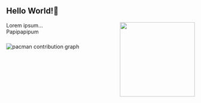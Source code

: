 <!--
**rmdhnramlee/rmdhnramlee** is a ✨ _special_ ✨ repository because its `README.md` (this file) appears on your GitHub profile.

Here are some ideas to get you started:

- 🔭 I’m currently working on ...
- 🌱 I’m currently learning ...
- 👯 I’m looking to collaborate on ...
- 🤔 I’m looking for help with ...
- 💬 Ask me about ...
- 📫 How to reach me: ...
- 😄 Pronouns: ...
- ⚡ Fun fact: ...
-->

###

<h2 align="left">Hello World!👋</h2>

<img align="right" height="200" src="https://media0.giphy.com/media/v1.Y2lkPTc5MGI3NjExbnFhZTFodTBvaWlwdW1zZ282cmt1OGkzaHZyN3k5aWhsenR5dXo3aSZlcD12MV9pbnRlcm5hbF9naWZfYnlfaWQmY3Q9cw/UQ1EI1ML2ABQdbebup/giphy.gif">

<p align="left">Lorem ipsum...<br>
Papipapipum</p>

###

<picture>
  <source media="(prefers-color-scheme: dark)" srcset="https://raw.githubusercontent.com/rmdhnramlee/rmdhnramlee/output/pacman-contribution-graph-dark.svg">
  <source media="(prefers-color-scheme: light)" srcset="https://raw.githubusercontent.com/rmdhnramlee/rmdhnramlee/output/pacman-contribution-graph.svg">
  <img alt="pacman contribution graph" src="https://raw.githubusercontent.com/rmdhnramlee/rmdhnramlee/output/pacman-contribution-graph.svg">
</picture>
